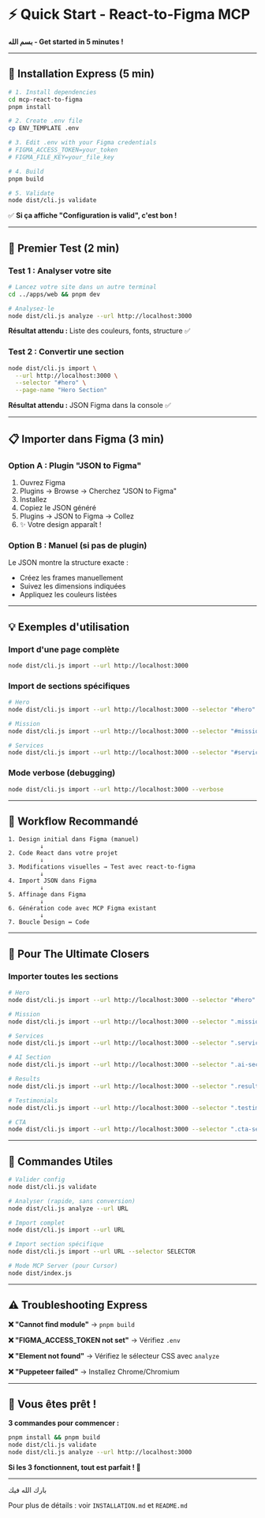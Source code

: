 # ⚡ Quick Start - React-to-Figma MCP

**بسم الله - Get started in 5 minutes !**

---

## 🚀 Installation Express (5 min)

```bash
# 1. Install dependencies
cd mcp-react-to-figma
pnpm install

# 2. Create .env file
cp ENV_TEMPLATE .env

# 3. Edit .env with your Figma credentials
# FIGMA_ACCESS_TOKEN=your_token
# FIGMA_FILE_KEY=your_file_key

# 4. Build
pnpm build

# 5. Validate
node dist/cli.js validate
```

✅ **Si ça affiche "Configuration is valid", c'est bon !**

---

## 🎯 Premier Test (2 min)

### Test 1 : Analyser votre site

```bash
# Lancez votre site dans un autre terminal
cd ../apps/web && pnpm dev

# Analysez-le
node dist/cli.js analyze --url http://localhost:3000
```

**Résultat attendu :** Liste des couleurs, fonts, structure ✅

### Test 2 : Convertir une section

```bash
node dist/cli.js import \
  --url http://localhost:3000 \
  --selector "#hero" \
  --page-name "Hero Section"
```

**Résultat attendu :** JSON Figma dans la console ✅

---

## 📋 Importer dans Figma (3 min)

### Option A : Plugin "JSON to Figma"

1. Ouvrez Figma
2. Plugins → Browse → Cherchez "JSON to Figma"
3. Installez
4. Copiez le JSON généré
5. Plugins → JSON to Figma → Collez
6. ✨ Votre design apparaît !

### Option B : Manuel (si pas de plugin)

Le JSON montre la structure exacte :

- Créez les frames manuellement
- Suivez les dimensions indiquées
- Appliquez les couleurs listées

---

## 💡 Exemples d'utilisation

### Import d'une page complète

```bash
node dist/cli.js import --url http://localhost:3000
```

### Import de sections spécifiques

```bash
# Hero
node dist/cli.js import --url http://localhost:3000 --selector "#hero"

# Mission
node dist/cli.js import --url http://localhost:3000 --selector "#mission"

# Services
node dist/cli.js import --url http://localhost:3000 --selector "#services"
```

### Mode verbose (debugging)

```bash
node dist/cli.js import --url http://localhost:3000 --verbose
```

---

## 🔄 Workflow Recommandé

```
1. Design initial dans Figma (manuel)
         ↓
2. Code React dans votre projet
         ↓
3. Modifications visuelles → Test avec react-to-figma
         ↓
4. Import JSON dans Figma
         ↓
5. Affinage dans Figma
         ↓
6. Génération code avec MCP Figma existant
         ↓
7. Boucle Design ↔ Code
```

---

## 🎨 Pour The Ultimate Closers

### Importer toutes les sections

```bash
# Hero
node dist/cli.js import --url http://localhost:3000 --selector "#hero" --page-name "Hero"

# Mission
node dist/cli.js import --url http://localhost:3000 --selector ".mission-section" --page-name "Mission"

# Services
node dist/cli.js import --url http://localhost:3000 --selector ".services-section" --page-name "Services"

# AI Section
node dist/cli.js import --url http://localhost:3000 --selector ".ai-section" --page-name "AI"

# Results
node dist/cli.js import --url http://localhost:3000 --selector ".results-section" --page-name "Results"

# Testimonials
node dist/cli.js import --url http://localhost:3000 --selector ".testimonials-section" --page-name "Testimonials"

# CTA
node dist/cli.js import --url http://localhost:3000 --selector ".cta-section" --page-name "CTA"
```

---

## 🔧 Commandes Utiles

```bash
# Valider config
node dist/cli.js validate

# Analyser (rapide, sans conversion)
node dist/cli.js analyze --url URL

# Import complet
node dist/cli.js import --url URL

# Import section spécifique
node dist/cli.js import --url URL --selector SELECTOR

# Mode MCP Server (pour Cursor)
node dist/index.js
```

---

## ⚠️ Troubleshooting Express

**❌ "Cannot find module"**
→ `pnpm build`

**❌ "FIGMA_ACCESS_TOKEN not set"**
→ Vérifiez `.env`

**❌ "Element not found"**
→ Vérifiez le sélecteur CSS avec `analyze`

**❌ "Puppeteer failed"**
→ Installez Chrome/Chromium

---

## 🎉 Vous êtes prêt !

**3 commandes pour commencer :**

```bash
pnpm install && pnpm build
node dist/cli.js validate
node dist/cli.js analyze --url http://localhost:3000
```

**Si les 3 fonctionnent, tout est parfait ! 🚀**

---

بارك الله فيك

Pour plus de détails : voir `INSTALLATION.md` et `README.md`






